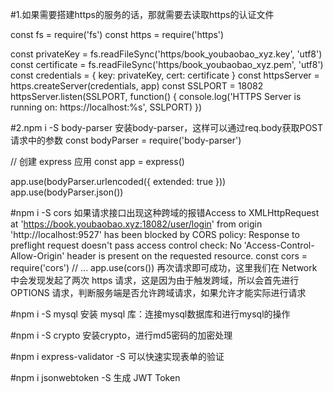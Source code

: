 #1.如果需要搭建https的服务的话，那就需要去读取https的认证文件

const fs = require('fs')
const https = require('https')

const privateKey = fs.readFileSync('https/book_youbaobao_xyz.key', 'utf8')
const certificate = fs.readFileSync('https/book_youbaobao_xyz.pem', 'utf8')
const credentials = { key: privateKey, cert: certificate }
const httpsServer = https.createServer(credentials, app)
const SSLPORT = 18082
httpsServer.listen(SSLPORT, function() {
  console.log('HTTPS Server is running on: https://localhost:%s', SSLPORT)
})

#2.npm i -S body-parser
安装body-parser，这样可以通过req.body获取POST请求中的参数
const bodyParser = require('body-parser')

// 创建 express 应用
const app = express()

app.use(bodyParser.urlencoded({ extended: true }))
app.use(bodyParser.json())

#npm i -S cors
如果请求接口出现这种跨域的报错Access to XMLHttpRequest at 'https://book.youbaobao.xyz:18082/user/login' from origin 'http://localhost:9527' has been blocked by CORS policy: Response to preflight request doesn't pass access control check: No 'Access-Control-Allow-Origin' header is present on the requested resource.
const cors = require('cors')
// ...
app.use(cors())
再次请求即可成功，这里我们在 Network 中会发现发起了两次 https 请求，这是因为由于触发跨域，所以会首先进行 OPTIONS 请求，判断服务端是否允许跨域请求，如果允许才能实际进行请求

#npm i -S mysql
安装 mysql 库：连接mysql数据库和进行mysql的操作

#npm i -S crypto
安装crypto，进行md5密码的加密处理

#npm i express-validator -S
可以快速实现表单的验证

#npm i jsonwebtoken -S
生成 JWT Token
